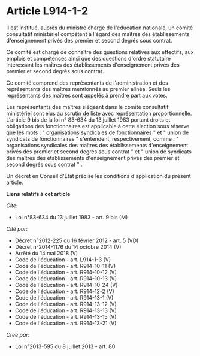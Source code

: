 # Article L914-1-2

Il est institué, auprès du ministre chargé de l'éducation nationale, un comité consultatif ministériel compétent à l'égard
des maîtres des établissements d'enseignement privés des premier et second degrés sous contrat. 

Ce comité est chargé de connaître des questions relatives aux effectifs, aux emplois et compétences ainsi que des questions
d'ordre statutaire intéressant les maîtres des établissements d'enseignement privés des premier et second degrés sous
contrat. 

Ce comité comprend des représentants de l'administration et des représentants des maîtres mentionnés au premier alinéa. Seuls
les représentants des maîtres sont appelés à prendre part aux votes. 

Les représentants des maîtres siégeant dans le comité consultatif ministériel sont élus au scrutin de liste avec
représentation proportionnelle. L'article 9 bis de la loi n° 83-634 du 13 juillet 1983 portant droits et obligations des
fonctionnaires est applicable à cette élection sous réserve que les mots : " organisations syndicales de fonctionnaires " et
" union de syndicats de fonctionnaires " s'entendent, respectivement, comme : " organisations syndicales des maîtres des
établissements d'enseignement privés des premier et second degrés sous contrat " et " union de syndicats des maîtres des
établissements d'enseignement privés des premier et second degrés sous contrat " . 

Un décret en Conseil d'Etat précise les conditions d'application du présent article.

**Liens relatifs à cet article**

_Cite_:

  - Loi n°83-634 du 13 juillet 1983 - art. 9 bis (M)

_Cité par_:

  - Décret n°2012-225 du 16 février 2012 - art. 5 (VD)
  - Décret n°2014-1176 du 14 octobre 2014 (V)
  - Arrêté du 14 mai 2018 (V)
  - Code de l'éducation - art. L914-1-3 (V)
  - Code de l'éducation - art. R914-10-11 (V)
  - Code de l'éducation - art. R914-10-12 (V)
  - Code de l'éducation - art. R914-10-13 (V)
  - Code de l'éducation - art. R914-10-24 (V)
  - Code de l'éducation - art. R914-12-2 (V)
  - Code de l'éducation - art. R914-13-1 (V)
  - Code de l'éducation - art. R914-13-12 (V)
  - Code de l'éducation - art. R914-13-13 (V)
  - Code de l'éducation - art. R914-13-15 (V)
  - Code de l'éducation - art. R914-13-21 (V)

_Créé par_:

  - Loi n°2013-595 du 8 juillet 2013 - art. 80
